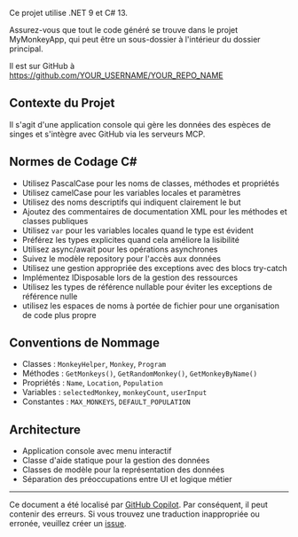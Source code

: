 Ce projet utilise .NET 9 et C# 13.

Assurez-vous que tout le code généré se trouve dans le projet MyMonkeyApp, qui peut être un sous-dossier à l'intérieur du dossier principal.

Il est sur GitHub à https://github.com/YOUR_USERNAME/YOUR_REPO_NAME

## Contexte du Projet
Il s'agit d'une application console qui gère les données des espèces de singes et s'intègre avec GitHub via les serveurs MCP.

## Normes de Codage C#
- Utilisez PascalCase pour les noms de classes, méthodes et propriétés
- Utilisez camelCase pour les variables locales et paramètres
- Utilisez des noms descriptifs qui indiquent clairement le but
- Ajoutez des commentaires de documentation XML pour les méthodes et classes publiques
- Utilisez `var` pour les variables locales quand le type est évident
- Préférez les types explicites quand cela améliore la lisibilité
- Utilisez async/await pour les opérations asynchrones
- Suivez le modèle repository pour l'accès aux données
- Utilisez une gestion appropriée des exceptions avec des blocs try-catch
- Implémentez IDisposable lors de la gestion des ressources
- Utilisez les types de référence nullable pour éviter les exceptions de référence nulle
- utilisez les espaces de noms à portée de fichier pour une organisation de code plus propre

## Conventions de Nommage
- Classes : `MonkeyHelper`, `Monkey`, `Program`
- Méthodes : `GetMonkeys()`, `GetRandomMonkey()`, `GetMonkeyByName()`
- Propriétés : `Name`, `Location`, `Population`
- Variables : `selectedMonkey`, `monkeyCount`, `userInput`
- Constantes : `MAX_MONKEYS`, `DEFAULT_POPULATION`

## Architecture
- Application console avec menu interactif
- Classe d'aide statique pour la gestion des données
- Classes de modèle pour la représentation des données
- Séparation des préoccupations entre UI et logique métier

---

Ce document a été localisé par [GitHub Copilot](https://docs.github.com/copilot/about-github-copilot/what-is-github-copilot). Par conséquent, il peut contenir des erreurs. Si vous trouvez une traduction inappropriée ou erronée, veuillez créer un [issue](../../../../../../issues).